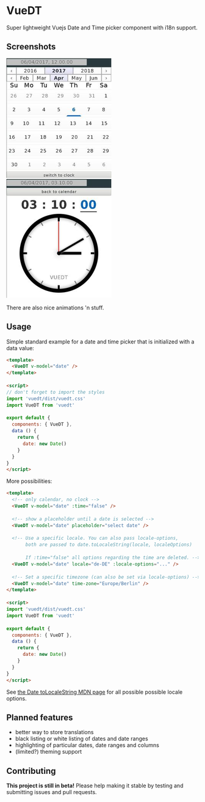 VueDT
=====

Super lightweight Vuejs Date and Time picker component with i18n support.

Screenshots
-----------

![Screenshot01](https://raw.githubusercontent.com/nkoehring/vuedt/master/vuedt01.jpg)
![Screenshot02](https://raw.githubusercontent.com/nkoehring/vuedt/master/vuedt02.jpg)

There are also nice animations 'n stuff.

Usage
-----

Simple standard example for a date and time picker that is initialized with a data value:

```html
<template>
  <VueDT v-model="date" />
</template>

<script>
// don't forget to import the styles
import 'vuedt/dist/vuedt.css'
import VueDT from 'vuedt'

export default {
  components: { VueDT },
  data () {
    return {
      date: new Date()
    }
  }
}
</script>
```

More possibilities:

```html
<template>
  <!-- only calendar, no clock -->
  <VueDT v-model="date" :time="false" />

  <!-- show a placeholder until a date is selected -->
  <VueDT v-model="date" placeholder="select date" />

  <!-- Use a specific locale. You can also pass locale-options,
       both are passed to date.toLocaleString(locale, localeOptions)

       If :time="false" all options regarding the time are deleted. -->
  <VueDT v-model="date" locale="de-DE" :locale-options="..." />

  <!-- Set a specific timezone (can also be set via locale-options) -->
  <VueDT v-model="date" time-zone="Europe/Berlin" />
</template>

<script>
import 'vuedt/dist/vuedt.css'
import VueDT from 'vuedt'

export default {
  components: { VueDT },
  data () {
    return {
      date: new Date()
    }
  }
}
</script>
```

See [the Date toLocaleString MDN page](https://developer.mozilla.org/de/docs/Web/JavaScript/Reference/Global_Objects/Date/toLocaleString) for all possible possible locale options.


Planned features
----------------

 * better way to store translations
 * black listing or white listing of dates and date ranges
 * highlighting of particular dates, date ranges and columns
 * (limited?) theming support


Contributing
------------
**This project is still in beta!**
Please help making it stable by testing and submitting issues and pull requests.


